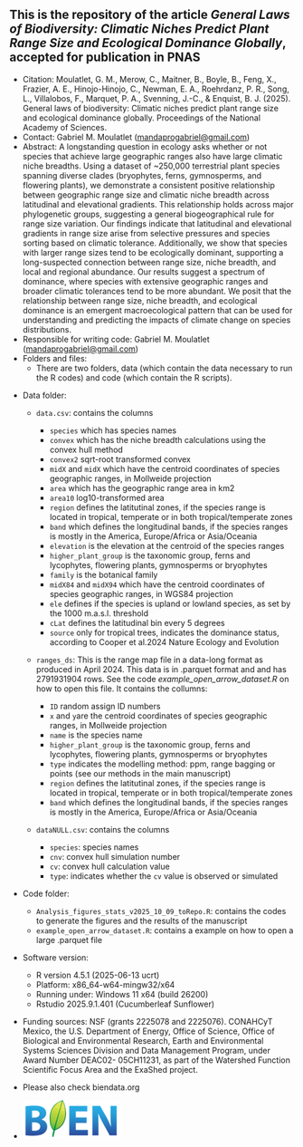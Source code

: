 ## This is the repository of the article *General Laws of Biodiversity: Climatic Niches Predict Plant Range Size and Ecological Dominance Globally*, accepted for publication in PNAS

- Citation: Moulatlet, G. M., Merow, C., Maitner, B., Boyle, B., Feng, X., Frazier, A. E., Hinojo-Hinojo, C., Newman, E. A., Roehrdanz, P. R., Song, L., Villalobos, F., Marquet, P. A., Svenning, J.-C., & Enquist, B. J. (2025). General laws of biodiversity: Climatic niches predict plant range size and ecological dominance globally. Proceedings of the National Academy of Sciences.
﻿
- Contact: Gabriel M. Moulatlet (mandaprogabriel@gmail.com)
﻿
- Abstract: A longstanding question in ecology asks whether or not species that achieve large geographic ranges also have large climatic niche breadths. Using a dataset of ~250,000 terrestrial plant species spanning diverse clades (bryophytes, ferns, gymnosperms, and flowering plants), we demonstrate a consistent positive relationship between geographic range size and climatic niche breadth across latitudinal and elevational gradients. This relationship holds across major phylogenetic groups, suggesting a general biogeographical rule for range size variation. Our findings indicate that latitudinal and elevational gradients in range size arise from selective pressures and species sorting based on climatic tolerance. Additionally, we show that species with larger range sizes tend to be ecologically dominant, supporting a long-suspected connection between range size, niche breadth, and local and regional abundance. Our results suggest a spectrum of dominance, where species with extensive geographic ranges and broader climatic tolerances tend to be more abundant. We posit that the relationship between range size, niche breadth, and ecological dominance is an emergent macroecological pattern that can be used for understanding and predicting the impacts of climate change on species distributions.
﻿
- Responsible for writing code: Gabriel M. Moulatlet (mandaprogabriel@gmail.com)
﻿
- Folders and files:
	- There are two folders, data (which contain the data necessary to run the R codes) and code (which contain the R scripts).
﻿
* Data folder:
	* 	`data.csv`: contains the columns
	  	-  `species` which has species names
		- `convex` which has the niche breadth calculations using the convex hull method
		- `convex2` sqrt-root transformed convex
		- `midX` and `midX` which have the centroid coordinates of species geographic ranges, in Mollweide projection
		- `area` which has the geographic range area in km2
		- `area10` log10-transformed area
		- `region` defines the latitutinal zones, if the species range is located in tropical, temperate or in both tropical/temperate zones
		- `band` which defines the longitudinal bands, if the species ranges is mostly in the America, Europe/Africa or Asia/Oceania
		- `elevation` is the elevation at the centroid of the species ranges
		- `higher_plant_group` is the taxonomic group, ferns and lycophytes, flowering plants, gymnosperms or bryophytes
		- `family` is the botanical family
		- `midX84` and `midX94` which have the centroid coordinates of species geographic ranges, in WGS84 projection
		- `ele`  defines if the species is upland or lowland species, as set by the 1000 m.a.s.l. threshold
		- `cLat`  defines the latitudinal bin every 5 degrees
		- `source` only for tropical trees, indicates the dominance status, according to Cooper et al.2024 Nature Ecology and Evolution
	    
	* ``ranges_ds``: This is the range map file in a data-long format as produced in April 2024. This data is in .parquet format and and has 2791931904 rows. See the code *example_open_arrow_dataset.R* on how to open this file. It contains the collumns:
	  	- `ID` random assign ID numbers
	  	- `x` and `y`are the centroid coordinates of species geographic ranges, in Mollweide projection
	  	- `name` is the species name
	  	- `higher_plant_group` is the taxonomic group, ferns and lycophytes, flowering plants, gymnosperms or bryophytes
	  	- `type` indicates the modelling method: ppm, range bagging or points (see our methods in the main manuscript)
	  	- `region` defines the latitutinal zones, if the species range is located in tropical, temperate or in both tropical/temperate zones
		- `band` which defines the longitudinal bands, if the species ranges is mostly in the America, Europe/Africa or Asia/Oceania

	* `dataNULL.csv`: contains the columns
	  - `species`: species names  
	  - `cnv`: convex hull simulation number  
	  - `cv`: convex hull calculation value  
	  - `type`: indicates whether the `cv` value is observed or simulated

* Code folder:
    * `Analysis_figures_stats_v2025_10_09_toRepo.R`: contains the codes to generate the figures and the results of the manuscript
    * `example_open_arrow_dataset.R`: contains a example on how to open a large .parquet file

* Software version:
   - R version 4.5.1 (2025-06-13 ucrt)
   - Platform: x86_64-w64-mingw32/x64
   - Running under: Windows 11 x64 (build 26200)
   - Rstudio 2025.9.1.401 (Cucumberleaf Sunflower)

* Funding sources: NSF (grants 2225078 and 2225076). CONAHCyT Mexico, the U.S. Department of Energy, Office of Science, Office of Biological and Environmental Research, Earth and Environmental Systems Sciences Division and Data Management Program, under Award Number DEAC02- 05CH11231, as part of the Watershed Function Scientific Focus Area and the ExaShed project.

* Please also check biendata.org
* ![bien](bien.png)

